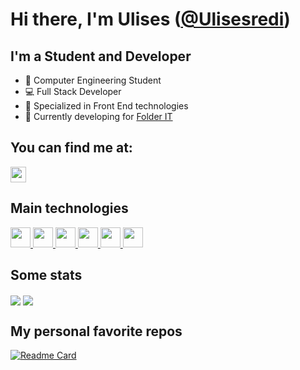 # Hi there, I'm Ulises ([@Ulisesredi](https://www.linkedin.com/in/ulises-redi-377a52206/))

## I'm a Student and Developer

- 📘 Computer Engineering Student
- 💻 Full Stack Developer
- 👾 Specialized in Front End technologies
- 🔨 Currently developing for [Folder IT](https://folderit.net/)

## You can find me at:

<p>
    <a href="https://www.linkedin.com/in/ulises-redi-377a52206/"><img
            src="https://img.shields.io/badge/linkedin-%230077B5.svg?&style=for-the-badge&logo=linkedin&logoColor=white"
            height=25></a> 
</p>

## Main technologies

<a href="https://reactjs.org/">
    <img height="32" width="32" src="https://cdn.jsdelivr.net/npm/simple-icons@v6/icons/react.svg" />
</a>
<a href="https://redux.js.org/">
    <img height="32" width="32" src="https://cdn.jsdelivr.net/npm/simple-icons@v6/icons/redux.svg" />
</a>
<a href="https://nextjs.org/">
    <img height="32" width="32" src="https://cdn.jsdelivr.net/npm/simple-icons@v6/icons/nextdotjs.svg" />
</a>
<a href="https://www.typescriptlang.org/">
    <img height="32" width="32" src="https://cdn.jsdelivr.net/npm/simple-icons@v6/icons/typescript.svg" />
</a>
<a href="https://www.javascript.com/">
    <img height="32" width="32" src="https://cdn.jsdelivr.net/npm/simple-icons@v6/icons/javascript.svg" />
</a>
<a href="https://nodejs.org/en/">
    <img height="32" width="32" src="https://cdn.jsdelivr.net/npm/simple-icons@v6/icons/nodedotjs.svg" />
</a>

## Some stats

  <img align="center" src="https://github-readme-stats.vercel.app/api?username=Ulisesredi&show_icons=true&theme=tokyonight" />

  <img align="center" src="https://github-readme-stats.vercel.app/api/top-langs/?username=Ulisesredi&layout=compact&theme=tokyonight" />

## My personal favorite repos

[![Readme Card](https://github-readme-stats.vercel.app/api/pin/?username=Ulisesredi&repo=Monthly-Budget&theme=tokyonight)](https://github.com/Ulisesredi/Monthly-Budget)
